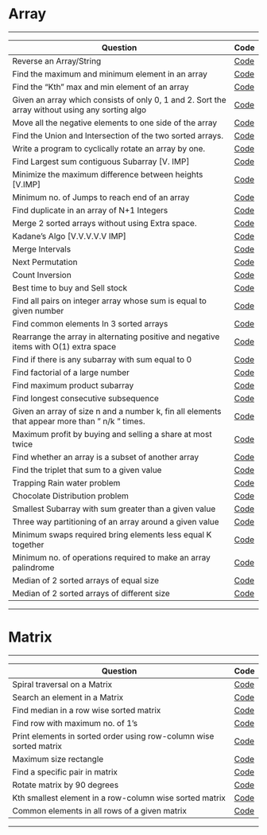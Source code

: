 # Array

---

| Question                                                                                        | Code                                                                             |
| ----------------------------------------------------------------------------------------------- | -------------------------------------------------------------------------------- |
| Reverse an Array/String                                                                         | [Code](https://github.com/RoyalBosS-Ayush/DSA-450-CHEAT-SHEET/blob/main/001.cpp) |
| Find the maximum and minimum element in an array                                                | [Code](https://github.com/RoyalBosS-Ayush/DSA-450-CHEAT-SHEET/blob/main/002.cpp) |
| Find the “Kth” max and min element of an array                                                  | [Code](https://github.com/RoyalBosS-Ayush/DSA-450-CHEAT-SHEET/blob/main/003.cpp) |
| Given an array which consists of only 0, 1 and 2. Sort the array without using any sorting algo | [Code](https://github.com/RoyalBosS-Ayush/DSA-450-CHEAT-SHEET/blob/main/004.cpp) |
| Move all the negative elements to one side of the array                                         | [Code](https://github.com/RoyalBosS-Ayush/DSA-450-CHEAT-SHEET/blob/main/005.cpp) |
| Find the Union and Intersection of the two sorted arrays.                                       | [Code](https://github.com/RoyalBosS-Ayush/DSA-450-CHEAT-SHEET/blob/main/006.cpp) |
| Write a program to cyclically rotate an array by one.                                           | [Code](https://github.com/RoyalBosS-Ayush/DSA-450-CHEAT-SHEET/blob/main/007.cpp) |
| Find Largest sum contiguous Subarray [V. IMP]                                                   | [Code](https://github.com/RoyalBosS-Ayush/DSA-450-CHEAT-SHEET/blob/main/008.cpp) |
| Minimize the maximum difference between heights [V.IMP]                                         | [Code](https://github.com/RoyalBosS-Ayush/DSA-450-CHEAT-SHEET/blob/main/009.cpp) |
| Minimum no. of Jumps to reach end of an array                                                   | [Code](https://github.com/RoyalBosS-Ayush/DSA-450-CHEAT-SHEET/blob/main/010.cpp) |
| Find duplicate in an array of N+1 Integers                                                      | [Code](https://github.com/RoyalBosS-Ayush/DSA-450-CHEAT-SHEET/blob/main/011.cpp) |
| Merge 2 sorted arrays without using Extra space.                                                | [Code](https://github.com/RoyalBosS-Ayush/DSA-450-CHEAT-SHEET/blob/main/012.cpp) |
| Kadane’s Algo [V.V.V.V.V IMP]                                                                   | [Code](https://github.com/RoyalBosS-Ayush/DSA-450-CHEAT-SHEET/blob/main/013.cpp) |
| Merge Intervals                                                                                 | [Code](https://github.com/RoyalBosS-Ayush/DSA-450-CHEAT-SHEET/blob/main/014.cpp) |
| Next Permutation                                                                                | [Code](https://github.com/RoyalBosS-Ayush/DSA-450-CHEAT-SHEET/blob/main/015.cpp) |
| Count Inversion                                                                                 | [Code](https://github.com/RoyalBosS-Ayush/DSA-450-CHEAT-SHEET/blob/main/016.cpp) |
| Best time to buy and Sell stock                                                                 | [Code](https://github.com/RoyalBosS-Ayush/DSA-450-CHEAT-SHEET/blob/main/017.cpp) |
| Find all pairs on integer array whose sum is equal to given number                              | [Code](https://github.com/RoyalBosS-Ayush/DSA-450-CHEAT-SHEET/blob/main/018.cpp) |
| Find common elements In 3 sorted arrays                                                         | [Code](https://github.com/RoyalBosS-Ayush/DSA-450-CHEAT-SHEET/blob/main/019.cpp) |
| Rearrange the array in alternating positive and negative items with O(1) extra space            | [Code](https://github.com/RoyalBosS-Ayush/DSA-450-CHEAT-SHEET/blob/main/020.cpp) |
| Find if there is any subarray with sum equal to 0                                               | [Code](https://github.com/RoyalBosS-Ayush/DSA-450-CHEAT-SHEET/blob/main/021.cpp) |
| Find factorial of a large number                                                                | [Code](https://github.com/RoyalBosS-Ayush/DSA-450-CHEAT-SHEET/blob/main/022.cpp) |
| Find maximum product subarray                                                                   | [Code](https://github.com/RoyalBosS-Ayush/DSA-450-CHEAT-SHEET/blob/main/023.cpp) |
| Find longest consecutive subsequence                                                            | [Code](https://github.com/RoyalBosS-Ayush/DSA-450-CHEAT-SHEET/blob/main/024.cpp) |
| Given an array of size n and a number k, fin all elements that appear more than ” n/k ” times.  | [Code](https://github.com/RoyalBosS-Ayush/DSA-450-CHEAT-SHEET/blob/main/025.cpp) |
| Maximum profit by buying and selling a share at most twice                                      | [Code](https://github.com/RoyalBosS-Ayush/DSA-450-CHEAT-SHEET/blob/main/026.cpp) |
| Find whether an array is a subset of another array                                              | [Code](https://github.com/RoyalBosS-Ayush/DSA-450-CHEAT-SHEET/blob/main/027.cpp) |
| Find the triplet that sum to a given value                                                      | [Code](https://github.com/RoyalBosS-Ayush/DSA-450-CHEAT-SHEET/blob/main/028.cpp) |
| Trapping Rain water problem                                                                     | [Code](https://github.com/RoyalBosS-Ayush/DSA-450-CHEAT-SHEET/blob/main/029.cpp) |
| Chocolate Distribution problem                                                                  | [Code](https://github.com/RoyalBosS-Ayush/DSA-450-CHEAT-SHEET/blob/main/030.cpp) |
| Smallest Subarray with sum greater than a given value                                           | [Code](https://github.com/RoyalBosS-Ayush/DSA-450-CHEAT-SHEET/blob/main/031.cpp) |
| Three way partitioning of an array around a given value                                         | [Code](https://github.com/RoyalBosS-Ayush/DSA-450-CHEAT-SHEET/blob/main/032.cpp) |
| Minimum swaps required bring elements less equal K together                                     | [Code](https://github.com/RoyalBosS-Ayush/DSA-450-CHEAT-SHEET/blob/main/033.cpp) |
| Minimum no. of operations required to make an array palindrome                                  | [Code](https://github.com/RoyalBosS-Ayush/DSA-450-CHEAT-SHEET/blob/main/034.cpp) |
| Median of 2 sorted arrays of equal size                                                         | [Code](https://github.com/RoyalBosS-Ayush/DSA-450-CHEAT-SHEET/blob/main/035.cpp) |
| Median of 2 sorted arrays of different size                                                     | [Code](https://github.com/RoyalBosS-Ayush/DSA-450-CHEAT-SHEET/blob/main/036.cpp) |

---

# Matrix

---

| Question                                                           | Code                                                                             |
| ------------------------------------------------------------------ | -------------------------------------------------------------------------------- |
| Spiral traversal on a Matrix                                       | [Code](https://github.com/RoyalBosS-Ayush/DSA-450-CHEAT-SHEET/blob/main/037.cpp) |
| Search an element in a Matrix                                      | [Code](https://github.com/RoyalBosS-Ayush/DSA-450-CHEAT-SHEET/blob/main/038.cpp) |
| Find median in a row wise sorted matrix                            | [Code](https://github.com/RoyalBosS-Ayush/DSA-450-CHEAT-SHEET/blob/main/039.cpp) |
| Find row with maximum no. of 1’s                                   | [Code](https://github.com/RoyalBosS-Ayush/DSA-450-CHEAT-SHEET/blob/main/040.cpp) |
| Print elements in sorted order using row-column wise sorted matrix | [Code](https://github.com/RoyalBosS-Ayush/DSA-450-CHEAT-SHEET/blob/main/041.cpp) |
| Maximum size rectangle                                             | [Code](https://github.com/RoyalBosS-Ayush/DSA-450-CHEAT-SHEET/blob/main/042.cpp) |
| Find a specific pair in matrix                                     | [Code](https://github.com/RoyalBosS-Ayush/DSA-450-CHEAT-SHEET/blob/main/043.cpp) |
| Rotate matrix by 90 degrees                                        | [Code](https://github.com/RoyalBosS-Ayush/DSA-450-CHEAT-SHEET/blob/main/044.cpp) |
| Kth smallest element in a row-column wise sorted matrix            | [Code](https://github.com/RoyalBosS-Ayush/DSA-450-CHEAT-SHEET/blob/main/045.cpp) |
| Common elements in all rows of a given matrix                      | [Code](https://github.com/RoyalBosS-Ayush/DSA-450-CHEAT-SHEET/blob/main/046.cpp) |

---

